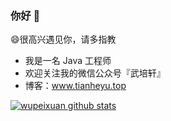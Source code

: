 ### 你好 👋

😄很高兴遇见你，请多指教

- 我是一名 Java 工程师
- 欢迎关注我的微信公众号『武培轩』
- 博客：www.tianheyu.top

[![wupeixuan github stats](https://github-readme-stats.vercel.app/api?username=wupeixuan)](//www.tianheyu.top)
